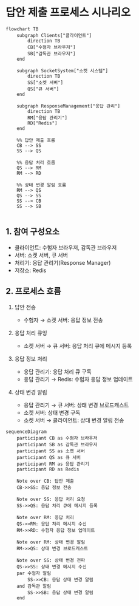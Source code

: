# 답안 제출 프로세스 시나리오

```mermaid
flowchart TB
    subgraph Clients["클라이언트"]
        direction TB
        CB["수험자 브라우저"]
        SB["감독관 브라우저"]
    end

    subgraph SocketSystem["소켓 시스템"]
        direction TB
        SS["소켓 서버"]
        QS["큐 서버"]
    end

    subgraph ResponseManagement["응답 관리"]
        direction TB
        RM["응답 관리기"]
        RD["Redis"]
    end

    %% 답안 제출 흐름
    CB --> SS
    SS --> QS

    %% 응답 처리 흐름
    QS --> RM
    RM --> RD

    %% 상태 변경 알림 흐름
    RM --> QS
    QS --> SS
    SS --> CB
    SS --> SB


```

## 1. 참여 구성요소

-   클라이언트: 수험자 브라우저, 감독관 브라우저
-   서버: 소켓 서버, 큐 서버
-   처리기: 응답 관리기(Response Manager)
-   저장소: Redis

## 2. 프로세스 흐름

1. 답안 전송

    - 수험자 → 소켓 서버: 응답 정보 전송

2. 응답 처리 큐잉

    - 소켓 서버 → 큐 서버: 응답 처리 큐에 메시지 등록

3. 응답 정보 처리

    - 응답 관리기: 응답 처리 큐 구독
    - 응답 관리기 → Redis: 수험자 응답 정보 업데이트

4. 상태 변경 알림
    - 응답 관리기 → 큐 서버: 상태 변경 브로드캐스트
    - 소켓 서버: 상태 변경 구독
    - 소켓 서버 → 클라이언트: 상태 변경 알림 전송

```mermaid
sequenceDiagram
    participant CB as 수험자 브라우저
    participant SB as 감독관 브라우저
    participant SS as 소켓 서버
    participant QS as 큐 서버
    participant RM as 응답 관리기
    participant RD as Redis

    Note over CB: 답안 제출
    CB->>SS: 응답 정보 전송

    Note over SS: 응답 처리 요청
    SS->>QS: 응답 처리 큐에 메시지 등록

    Note over RM: 응답 처리
    QS->>RM: 응답 처리 메시지 수신
    RM->>RD: 수험자 응답 정보 업데이트

    Note over RM: 상태 변경 알림
    RM->>QS: 상태 변경 브로드캐스트

    Note over SS: 상태 변경 전파
    QS->>SS: 상태 변경 메시지 수신
    par 수험자 알림
        SS->>CB: 응답 상태 변경 알림
    and 감독관 알림
        SS->>SB: 응답 상태 변경 알림
    end

```
